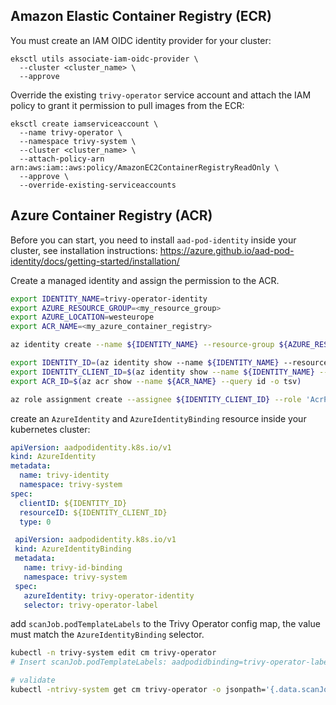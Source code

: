 ## Amazon Elastic Container Registry (ECR)

You must create an IAM OIDC identity provider for your cluster:

```
eksctl utils associate-iam-oidc-provider \
  --cluster <cluster_name> \
  --approve
```

Override the existing `trivy-operator` service account and
attach the IAM policy to grant it permission to pull images from the ECR:

```
eksctl create iamserviceaccount \
  --name trivy-operator \
  --namespace trivy-system \
  --cluster <cluster_name> \
  --attach-policy-arn arn:aws:iam::aws:policy/AmazonEC2ContainerRegistryReadOnly \
  --approve \
  --override-existing-serviceaccounts
```

## Azure Container Registry (ACR)

Before you can start, you need to install `aad-pod-identity` inside your cluster, see installation instructions:
https://azure.github.io/aad-pod-identity/docs/getting-started/installation/

Create a managed identity and assign the permission to the ACR.
```sh
export IDENTITY_NAME=trivy-operator-identity
export AZURE_RESOURCE_GROUP=<my_resource_group>
export AZURE_LOCATION=westeurope
export ACR_NAME=<my_azure_container_registry>

az identity create --name ${IDENTITY_NAME} --resource-group ${AZURE_RESOURCE_GROUP} --location ${AZURE_LOCATION}

export IDENTITY_ID=(az identity show --name ${IDENTITY_NAME} --resource-group ${AZURE_RESOURCE_GROUP} --query id -o tsv)
export IDENTITY_CLIENT_ID=$(az identity show --name ${IDENTITY_NAME} --resource-group ${AZURE_RESOURCE_GROUP} --query clientId -o tsv)
export ACR_ID=$(az acr show --name ${ACR_NAME} --query id -o tsv)

az role assignment create --assignee ${IDENTITY_CLIENT_ID} --role 'AcrPull' --scope ${ACR_ID}
```

create an `AzureIdentity` and `AzureIdentityBinding` resource inside your kubernetes cluster:
```yaml
apiVersion: aadpodidentity.k8s.io/v1
kind: AzureIdentity
metadata:
  name: trivy-identity
  namespace: trivy-system
spec:
  clientID: ${IDENTITY_ID}
  resourceID: ${IDENTITY_CLIENT_ID}
  type: 0
```

```yaml
 apiVersion: aadpodidentity.k8s.io/v1
 kind: AzureIdentityBinding
 metadata:
   name: trivy-id-binding
   namespace: trivy-system
 spec:
   azureIdentity: trivy-operator-identity
   selector: trivy-operator-label
```

add `scanJob.podTemplateLabels` to the Trivy Operator config map, the value must match the `AzureIdentityBinding` selector.

```sh
kubectl -n trivy-system edit cm trivy-operator
# Insert scanJob.podTemplateLabels: aadpodidbinding=trivy-operator-label in data block

# validate
kubectl -ntrivy-system get cm trivy-operator -o jsonpath='{.data.scanJob\.podTemplateLabels}'
```
